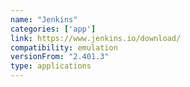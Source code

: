 ```yaml
---
name: "Jenkins"
categories: ['app']
link: https://www.jenkins.io/download/
compatibility: emulation
versionFrom: "2.401.3"
type: applications
---
```



